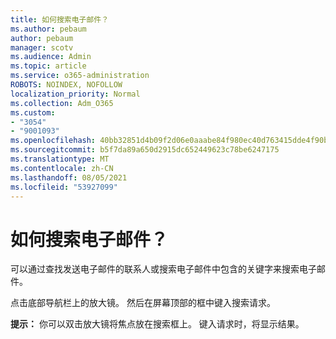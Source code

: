 ```yaml
---
title: 如何搜索电子邮件？
ms.author: pebaum
author: pebaum
manager: scotv
ms.audience: Admin
ms.topic: article
ms.service: o365-administration
ROBOTS: NOINDEX, NOFOLLOW
localization_priority: Normal
ms.collection: Adm_O365
ms.custom:
- "3054"
- "9001093"
ms.openlocfilehash: 40bb32851d4b09f2d06e0aaabe84f980ec40d763415dde4f90b5120c242e4bb2
ms.sourcegitcommit: b5f7da89a650d2915dc652449623c78be6247175
ms.translationtype: MT
ms.contentlocale: zh-CN
ms.lasthandoff: 08/05/2021
ms.locfileid: "53927099"
---
```

# <a name="how-do-i-search-for-an-email"></a>如何搜索电子邮件？

可以通过查找发送电子邮件的联系人或搜索电子邮件中包含的关键字来搜索电子邮件。

点击底部导航栏上的放大镜。 然后在屏幕顶部的框中键入搜索请求。 

**提示：** 你可以双击放大镜将焦点放在搜索框上。 键入请求时，将显示结果。 
